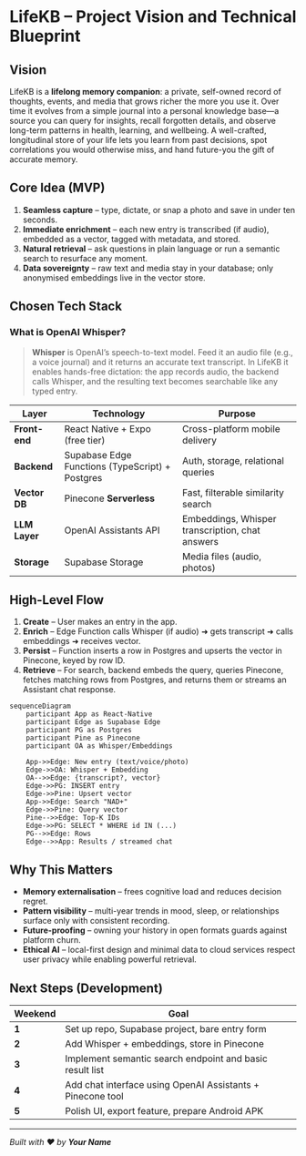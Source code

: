 # LifeKB – Project Vision and Technical Blueprint

## Vision
LifeKB is a **lifelong memory companion**: a private, self-owned record of thoughts, events, and media that grows richer the more you use it. Over time it evolves from a simple journal into a personal knowledge base—a source you can query for insights, recall forgotten details, and observe long-term patterns in health, learning, and wellbeing. A well-crafted, longitudinal store of your life lets you learn from past decisions, spot correlations you would otherwise miss, and hand future-you the gift of accurate memory.

## Core Idea (MVP)
1. **Seamless capture** – type, dictate, or snap a photo and save in under ten seconds.
2. **Immediate enrichment** – each new entry is transcribed (if audio), embedded as a vector, tagged with metadata, and stored.
3. **Natural retrieval** – ask questions in plain language or run a semantic search to resurface any moment.
4. **Data sovereignty** – raw text and media stay in your database; only anonymised embeddings live in the vector store.

## Chosen Tech Stack

### What is OpenAI Whisper?
> **Whisper** is OpenAI’s speech-to-text model. Feed it an audio file (e.g., a voice journal) and it returns an accurate text transcript. In LifeKB it enables hands-free dictation: the app records audio, the backend calls Whisper, and the resulting text becomes searchable like any typed entry.

| Layer | Technology | Purpose |
|-------|------------|---------|
| **Front-end** | React Native + Expo (free tier) | Cross-platform mobile delivery |
| **Backend** | Supabase Edge Functions (TypeScript) + Postgres | Auth, storage, relational queries |
| **Vector DB** | Pinecone **Serverless** | Fast, filterable similarity search |
| **LLM Layer** | OpenAI Assistants API | Embeddings, Whisper transcription, chat answers |
| **Storage** | Supabase Storage | Media files (audio, photos) |

## High-Level Flow
1. **Create** – User makes an entry in the app.
2. **Enrich** – Edge Function calls Whisper (if audio) ➜ gets transcript ➜ calls embeddings ➜ receives vector.
3. **Persist** – Function inserts a row in Postgres and upserts the vector in Pinecone, keyed by row ID.
4. **Retrieve** – For search, backend embeds the query, queries Pinecone, fetches matching rows from Postgres, and returns them or streams an Assistant chat response.

```mermaid
sequenceDiagram
    participant App as React-Native
    participant Edge as Supabase Edge
    participant PG as Postgres
    participant Pine as Pinecone
    participant OA as Whisper/Embeddings

    App->>Edge: New entry (text/voice/photo)
    Edge->>OA: Whisper + Embedding
    OA-->>Edge: {transcript?, vector}
    Edge->>PG: INSERT entry
    Edge->>Pine: Upsert vector
    App->>Edge: Search "NAD+"
    Edge->>Pine: Query vector
    Pine-->>Edge: Top-K IDs
    Edge->>PG: SELECT * WHERE id IN (...)
    PG-->>Edge: Rows
    Edge-->>App: Results / streamed chat
```

## Why This Matters
* **Memory externalisation** – frees cognitive load and reduces decision regret.
* **Pattern visibility** – multi-year trends in mood, sleep, or relationships surface only with consistent recording.
* **Future-proofing** – owning your history in open formats guards against platform churn.
* **Ethical AI** – local-first design and minimal data to cloud services respect user privacy while enabling powerful retrieval.

## Next Steps (Development)
| Weekend | Goal |
|----------|------|
| **1** | Set up repo, Supabase project, bare entry form |
| **2** | Add Whisper + embeddings, store in Pinecone |
| **3** | Implement semantic search endpoint and basic result list |
| **4** | Add chat interface using OpenAI Assistants + Pinecone tool |
| **5** | Polish UI, export feature, prepare Android APK |

---
*Built with ❤️ by **Your Name***
